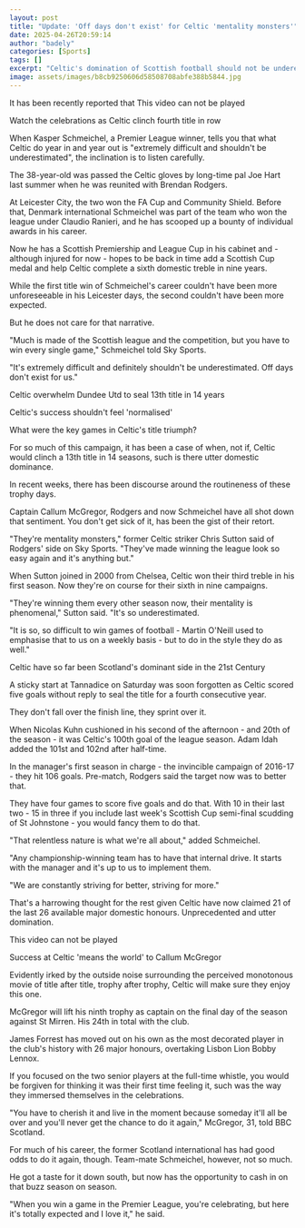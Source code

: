 ```yaml
---
layout: post
title: "Update: 'Off days don't exist' for Celtic 'mentality monsters'"
date: 2025-04-26T20:59:14
author: "badely"
categories: [Sports]
tags: []
excerpt: "Celtic's domination of Scottish football should not be underestimated, say Kasper Schmeichel and Chris Sutton."
image: assets/images/b8cb9250606d58508708abfe388b5844.jpg
---
```


It has been recently reported that This video can not be played

Watch the celebrations as Celtic clinch fourth title in row

When Kasper Schmeichel, a Premier League winner, tells you that what Celtic do year in and year out is "extremely difficult and shouldn't be underestimated", the inclination is to listen carefully.

The 38-year-old was passed the Celtic gloves by long-time pal Joe Hart last summer when he was reunited with Brendan Rodgers. 

At Leicester City, the two won the FA Cup and Community Shield. Before that, Denmark international Schmeichel was part of the team who won the league under Claudio Ranieri, and he has scooped up a bounty of individual awards in his career.

Now he has a Scottish Premiership and League Cup in his cabinet and - although injured for now - hopes to be back in time add a Scottish Cup medal and help Celtic complete a sixth domestic treble in nine years.

While the first title win of Schmeichel's career couldn't have been more unforeseeable in his Leicester days, the second couldn't have been more expected. 

But he does not care for that narrative.

"Much is made of the Scottish league and the competition, but you have to win every single game," Schmeichel told Sky Sports.

"It's extremely difficult and definitely shouldn't be underestimated. Off days don't exist for us."

Celtic overwhelm Dundee Utd to seal 13th title in 14 years

Celtic's success shouldn't feel 'normalised'

What were the key games in Celtic's title triumph?

For so much of this campaign, it has been a case of when, not if, Celtic would clinch a 13th title in 14 seasons, such is there utter domestic dominance.

In recent weeks, there has been discourse around the routineness of these trophy days.

Captain Callum McGregor, Rodgers and now Schmeichel have all shot down that sentiment. You don't get sick of it, has been the gist of their retort.

"They're mentality monsters," former Celtic striker Chris Sutton said of Rodgers' side on Sky Sports. "They've made winning the league look so easy again and it's anything but."

When Sutton joined in 2000 from Chelsea, Celtic won their third treble in his first season. Now they're on course for their sixth in nine campaigns.

"They're winning them every other season now, their mentality is phenomenal," Sutton said. "It's so underestimated.

"It is so, so difficult to win games of football - Martin O'Neill used to emphasise that to us on a weekly basis - but to do in the style they do as well."

Celtic have so far been Scotland's dominant side in the 21st Century

A sticky start at Tannadice on Saturday was soon forgotten as Celtic scored five goals without reply to seal the title for a fourth consecutive year.

They don't fall over the finish line, they sprint over it.

When Nicolas Kuhn cushioned in his second of the afternoon - and 20th of the season - it was Celtic's 100th goal of the league season. Adam Idah added the 101st and 102nd after half-time.

In the manager's first season in charge - the invincible campaign of 2016-17 - they hit 106 goals. Pre-match, Rodgers said the target now was to better that.

They have four games to score five goals and do that. With 10 in their last two - 15 in three if you include last week's Scottish Cup semi-final scudding of St Johnstone - you would fancy them to do that.

"That relentless nature is what we're all about," added Schmeichel.

"Any championship-winning team has to have that internal drive. It starts with the manager and it's up to us to implement them.

"We are constantly striving for better, striving for more."

That's a harrowing thought for the rest given Celtic have now claimed 21 of the last 26 available major domestic honours. Unprecedented and utter domination.

This video can not be played

Success at Celtic 'means the world' to Callum McGregor

Evidently irked by the outside noise surrounding the perceived monotonous movie of title after title, trophy after trophy, Celtic will make sure they enjoy this one.

McGregor will lift his ninth trophy as captain on the final day of the season against St Mirren. His 24th in total with the club.

James Forrest has moved out on his own as the most decorated player in the club's history with 26 major honours, overtaking Lisbon Lion Bobby Lennox.

If you focused on the two senior players at the full-time whistle, you would be forgiven for thinking it was their first time feeling it, such was the way they immersed themselves in the celebrations.

"You have to cherish it and live in the moment because someday it'll all be over and you'll never get the chance to do it again," McGregor, 31, told BBC Scotland.

For much of his career, the former Scotland international has had good odds to do it again, though. Team-mate Schmeichel, however, not so much.

He got a taste for it down south, but now has the opportunity to cash in on that buzz season on season.

"When you win a game in the Premier League, you're celebrating, but here it's totally expected and I love it," he said.

